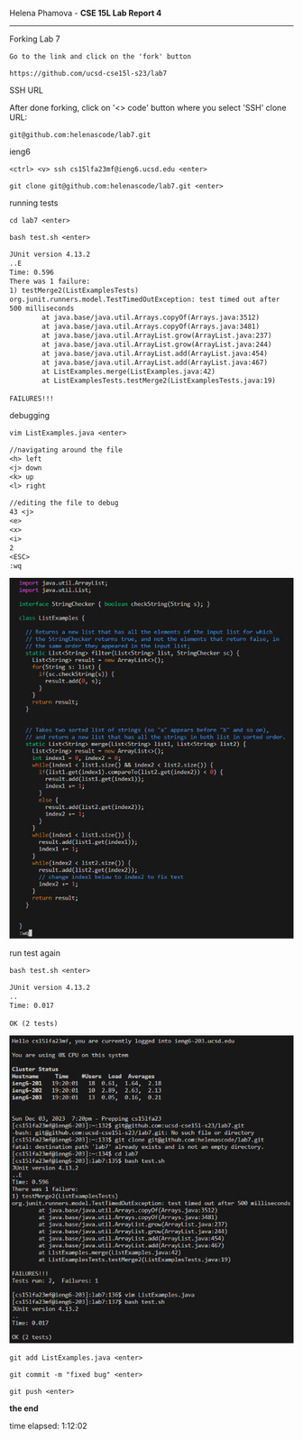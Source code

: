 Helena Phamova - **CSE 15L Lab Report 4**

---

Forking Lab 7

```
Go to the link and click on the 'fork' button
```

```
https://github.com/ucsd-cse15l-s23/lab7
```


SSH URL

After done forking, click on '<> code' button where you select 'SSH' clone URL:

```
git@github.com:helenascode/lab7.git
```

ieng6

```
<ctrl> <v> ssh cs15lfa23mf@ieng6.ucsd.edu <enter>
```

```
git clone git@github.com:helenascode/lab7.git <enter>
```

running tests

```
cd lab7 <enter>
```

```
bash test.sh <enter>
```

```
JUnit version 4.13.2
..E
Time: 0.596
There was 1 failure:
1) testMerge2(ListExamplesTests)
org.junit.runners.model.TestTimedOutException: test timed out after 500 milliseconds
        at java.base/java.util.Arrays.copyOf(Arrays.java:3512)
        at java.base/java.util.Arrays.copyOf(Arrays.java:3481)
        at java.base/java.util.ArrayList.grow(ArrayList.java:237)
        at java.base/java.util.ArrayList.grow(ArrayList.java:244)
        at java.base/java.util.ArrayList.add(ArrayList.java:454)
        at java.base/java.util.ArrayList.add(ArrayList.java:467)
        at ListExamples.merge(ListExamples.java:42)
        at ListExamplesTests.testMerge2(ListExamplesTests.java:19)

FAILURES!!!
```

debugging

```
vim ListExamples.java <enter>
```

```
//navigating around the file
<h> left
<j> down
<k> up
<l> right
```

```
//editing the file to debug
43 <j>
<e>
<x>
<i>
2
<ESC>
:wq
```

![Image](bb1.png)

run test again

```
bash test.sh <enter>
```

```
JUnit version 4.13.2
..
Time: 0.017

OK (2 tests)
```

![Image](bb2.png)

```
git add ListExamples.java <enter>
```

```
git commit -m "fixed bug" <enter>
```

```
git push <enter>
```

**the end**

time elapsed: 1:12:02


